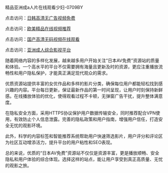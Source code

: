 精品亚洲成a人片在线观看少妇-0709BY

点击访问：<a href="https://heiliaoll4qsx.pages.dev">日韩高清无广告视频免费</a>

点击访问：<a href="https://heiliaoxwd5i8.pages.dev">欧美精品在线视频推荐</a>

点击访问：<a href="https://heiliao2dmwwy.pages.dev">国产高清无码视频在线观看</a>

点击访问：<a href="https://heiliaoe8ajia.pages.dev">亚洲成人综合影视平台</a>

随着网络内容的多样化发展，越来越多用户开始关注“日本AV免费”资源站的质量和体验。一个高水平的平台不仅需要拥有海量且更新及时的资源，更应注重播放流畅性和用户隐私保护，才能真正满足现代观众的需求。

优质资源站提供丰富的女优作品和多样的影片分类，确保每位用户都能轻松找到感兴趣的内容。平台每日更新，保证最新作品的第一时间呈现，让用户时刻保持新鲜感。在线播放体验的优化，使得观看过程不卡顿，无弹窗广告干扰，提升整体满意度。

在隐私安全方面，采用HTTPS协议保护用户数据传输安全，同时推荐配合VPN使用，有效防止个人信息泄露。完善的隐私政策和用户指南，增强用户信任，打造安全无忧的观影环境。

此外，科学的内容标签和智能推荐系统帮助用户快速筛选影片，用户评分和评论区为社区互动增添活力，提升平台的用户粘性和SEO表现。

总的来说，优质的“日本AV免费”资源站不仅仅是资源丰富，更是播放顺畅、安全隐私和用户体验的综合体现。选择这样的站点，能让用户享受到真正高质量、无忧的观影之旅。

<span style="display:none;">[Canonical link]( https://github.com/liqi201215/653140 )</span>
